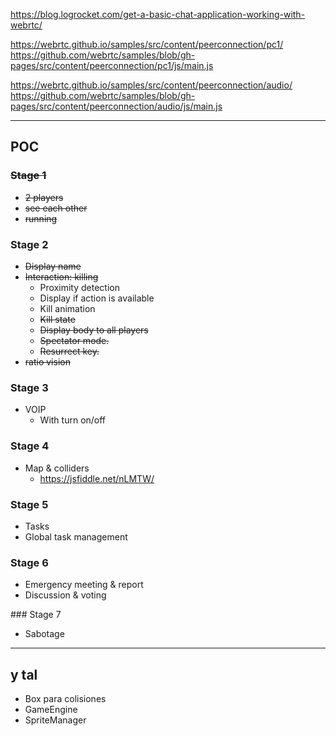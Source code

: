 https://blog.logrocket.com/get-a-basic-chat-application-working-with-webrtc/

https://webrtc.github.io/samples/src/content/peerconnection/pc1/
https://github.com/webrtc/samples/blob/gh-pages/src/content/peerconnection/pc1/js/main.js

https://webrtc.github.io/samples/src/content/peerconnection/audio/
https://github.com/webrtc/samples/blob/gh-pages/src/content/peerconnection/audio/js/main.js

---

## POC

### ~~Stage 1~~

- ~~2 players~~
- ~~see each other~~
- ~~running~~

### Stage 2

- ~~Display name~~
- ~~Interaction: killing~~
  - Proximity detection
  - Display if action is available
  - Kill animation
  - ~~Kill state~~
  - ~~Display body to all players~~
  - ~~Spectator mode.~~
  - ~~Resurrect key.~~
- ~~ratio vision~~

### Stage 3

- VOIP
  - With turn on/off

### Stage 4

- Map & colliders
  - https://jsfiddle.net/nLMTW/

### Stage 5

- Tasks
- Global task management

### Stage 6

- Emergency meeting & report
- Discussion & voting

### Stage 7

- Sabotage

---

## y tal

- Box para colisiones
- GameEngine
- SpriteManager
